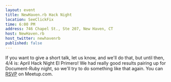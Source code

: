 ```yaml
---
layout: event
title: NewHaven.rb Hack Night
location: SeeClickFix
time: 6:00 PM
address: 746 Chapel St., Ste 207, New Haven, CT
host: NewHaven.rb
host_twitter: newhavenrb
published: false
---
```

If you want to give a short talk, let us know, and we'll do that,
but until then, 4/4 is: April Hack Night El Primero! We had really
good results pairing up for Document-Ruby night, so we'll try to
do something like that again.
You can
[RSVP](http://www.meetup.com/newhavenrb/events/106771302/)
on Meetup.com.